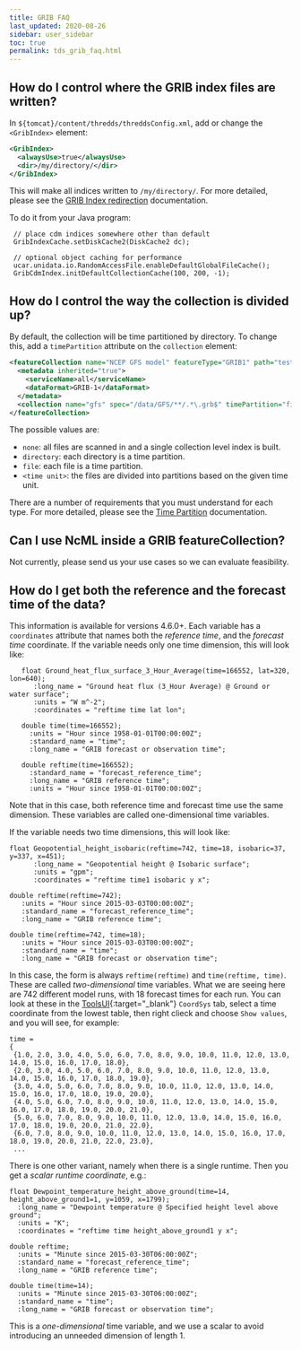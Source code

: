 ```yaml
---
title: GRIB FAQ
last_updated: 2020-08-26
sidebar: user_sidebar
toc: true
permalink: tds_grib_faq.html
---
```


## How do I control where the GRIB index files are written?

In `${tomcat}/content/thredds/threddsConfig.xml`, add or change the `<GribIndex>` element:

~~~xml
<GribIndex>
  <alwaysUse>true</alwaysUse>
  <dir>/my/directory/</dir>
</GribIndex>
~~~

This will make all indices written to `/my/directory/`. 
For more detailed, please see the [GRIB Index redirection](/tds_config_ref.html#grib-index-redirection) documentation.

To do it from your Java program:

~~~
 // place cdm indices somewhere other than default
 GribIndexCache.setDiskCache2(DiskCache2 dc);

 // optional object caching for performance
 ucar.unidata.io.RandomAccessFile.enableDefaultGlobalFileCache();
 GribCdmIndex.initDefaultCollectionCache(100, 200, -1);
~~~

## How do I control the way the collection is divided up?

By default, the collection will be time partitioned by directory. 
To change this, add a `timePartition` attribute on the `collection` element:

~~~xml
<featureCollection name="NCEP GFS model" featureType="GRIB1" path="test/all">
  <metadata inherited="true">
    <serviceName>all</serviceName>
    <dataFormat>GRIB-1</dataFormat>
  </metadata>
  <collection name="gfs" spec="/data/GFS/**/.*\.grb$" timePartition="file"/>
</featureCollection>
~~~

The possible values are:
*  `none`: all files are scanned in and a single collection level index is built.
*  `directory`: each directory is a time partition.
* `file`: each file is a time partition.
* `<time unit>`: the files are divided into partitions based on the given time unit.

There are a number of requirements that you must understand for each type. 
For more detailed, please see the [Time Partition](/partitions_ref.html) documentation.

## Can I use NcML inside a GRIB featureCollection?

Not currently, please send us your use cases so we can evaluate feasibility.

## How do I get both the reference and the forecast time of the data?

This information is available for versions 4.6.0+. Each variable has a `coordinates` attribute that names both the *reference time*, and the *forecast time* coordinate. 
If the variable needs only one time dimension, this will look like:

~~~
   float Ground_heat_flux_surface_3_Hour_Average(time=166552, lat=320, lon=640);
      :long_name = "Ground heat flux (3_Hour Average) @ Ground or water surface";
      :units = "W m^-2";
      :coordinates = "reftime time lat lon";

   double time(time=166552);
     :units = "Hour since 1958-01-01T00:00:00Z";
     :standard_name = "time";
     :long_name = "GRIB forecast or observation time";

   double reftime(time=166552);
     :standard_name = "forecast_reference_time";
     :long_name = "GRIB reference time";
     :units = "Hour since 1958-01-01T00:00:00Z";
~~~

Note that in this case, both reference time and forecast time use the same dimension. 
These variables are called one-dimensional time variables.

If the variable needs two time dimensions, this will look like:

~~~
float Geopotential_height_isobaric(reftime=742, time=18, isobaric=37, y=337, x=451);
      :long_name = "Geopotential height @ Isobaric surface";
      :units = "gpm";
      :coordinates = "reftime time1 isobaric y x";

double reftime(reftime=742);
   :units = "Hour since 2015-03-03T00:00:00Z";
   :standard_name = "forecast_reference_time";
   :long_name = "GRIB reference time";

double time(reftime=742, time=18);
   :units = "Hour since 2015-03-03T00:00:00Z";
   :standard_name = "time";
   :long_name = "GRIB forecast or observation time";
~~~

In this case, the form is always `reftime(reftime)` and `time(reftime, time)`. 
These are called *two-dimensional* time variables. 
What we are seeing here are 742 different model runs, with 18 forecast times for each run. 
You can look at these in the [ToolsUI](https://docs.unidata.ucar.edu/netcdf-java/{{site.netcdf-java_docset_version}}/userguide/toolsui_ref.html){:target="_blank"} `CoordSys` tab, select a time coordinate from the lowest table, then right clieck and choose `Show values`, and you will see, for example:

~~~
time =
{
 {1.0, 2.0, 3.0, 4.0, 5.0, 6.0, 7.0, 8.0, 9.0, 10.0, 11.0, 12.0, 13.0, 14.0, 15.0, 16.0, 17.0, 18.0},
 {2.0, 3.0, 4.0, 5.0, 6.0, 7.0, 8.0, 9.0, 10.0, 11.0, 12.0, 13.0, 14.0, 15.0, 16.0, 17.0, 18.0, 19.0},
 {3.0, 4.0, 5.0, 6.0, 7.0, 8.0, 9.0, 10.0, 11.0, 12.0, 13.0, 14.0, 15.0, 16.0, 17.0, 18.0, 19.0, 20.0},
 {4.0, 5.0, 6.0, 7.0, 8.0, 9.0, 10.0, 11.0, 12.0, 13.0, 14.0, 15.0, 16.0, 17.0, 18.0, 19.0, 20.0, 21.0},
 {5.0, 6.0, 7.0, 8.0, 9.0, 10.0, 11.0, 12.0, 13.0, 14.0, 15.0, 16.0, 17.0, 18.0, 19.0, 20.0, 21.0, 22.0},
 {6.0, 7.0, 8.0, 9.0, 10.0, 11.0, 12.0, 13.0, 14.0, 15.0, 16.0, 17.0, 18.0, 19.0, 20.0, 21.0, 22.0, 23.0},
 ...
~~~

There is one other variant, namely when there is a single runtime. 
Then you get a *scalar runtime coordinate*, e.g.:

~~~
float Dewpoint_temperature_height_above_ground(time=14, height_above_ground1=1, y=1059, x=1799);
  :long_name = "Dewpoint temperature @ Specified height level above ground";
  :units = "K";
  :coordinates = "reftime time height_above_ground1 y x";

double reftime;
  :units = "Minute since 2015-03-30T06:00:00Z";
  :standard_name = "forecast_reference_time";
  :long_name = "GRIB reference time";

double time(time=14);
  :units = "Minute since 2015-03-30T06:00:00Z";
  :standard_name = "time";
  :long_name = "GRIB forecast or observation time";
~~~

This is a *one-dimensional* time variable, and we use a scalar to avoid introducing an unneeded dimension of length 1.
